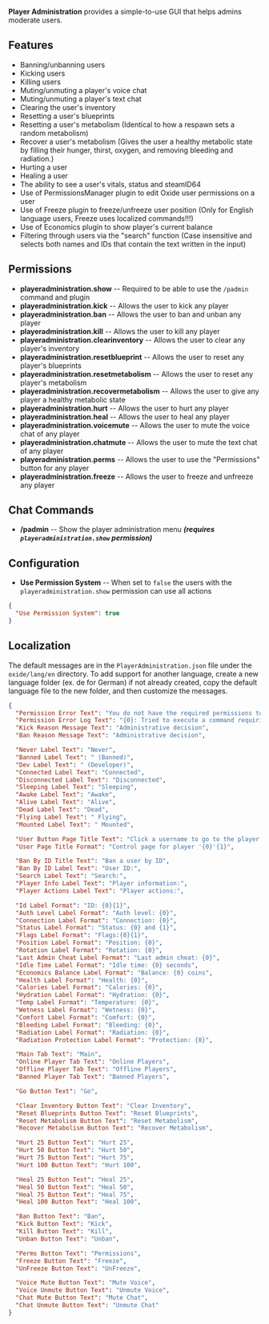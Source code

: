 **Player Administration** provides a simple-to-use GUI that helps admins moderate users.

## Features

- Banning/unbanning users
- Kicking users
- Killing users
- Muting/unmuting a player's voice chat
- Muting/unmuting a player's text chat
- Clearing the user's inventory
- Resetting a user's blueprints
- Resetting a user's metabolism (Identical to how a respawn sets a random metabolism)
- Recover a user's metabolism (Gives the user a healthy metabolic state by filling their hunger, thirst, oxygen, and removing bleeding and radiation.)
- Hurting a user
- Healing a user
- The ability to see a user's vitals, status and steamID64
- Use of PermissionsManager plugin to edit Oxide user permissions on a user
- Use of Freeze plugin to freeze/unfreeze user position (Only for English language users, Freeze uses localized commands!!!)
- Use of Economics plugin to show player's current balance
- Filtering through users via the "search" function (Case insensitive and selects both names and IDs that contain the text written in the input)

## Permissions

- **playeradministration.show** -- Required to be able to use the `/padmin` command and plugin
- **playeradministration.kick** -- Allows the user to kick any player
- **playeradministration.ban** -- Allows the user to ban and unban any player
- **playeradministration.kill** -- Allows the user to kill any player
- **playeradministration.clearinventory** -- Allows the user to clear any player's inventory
- **playeradministration.resetblueprint** -- Allows the user to reset any player's blueprints
- **playeradministration.resetmetabolism** -- Allows the user to reset any player's metabolism
- **playeradministration.recovermetabolism** -- Allows the user to give any player a healthy metabolic state
- **playeradministration.hurt** -- Allows the user to hurt any player
- **playeradministration.heal** -- Allows the user to heal any player
- **playeradministration.voicemute** -- Allows the user to mute the voice chat of any player
- **playeradministration.chatmute** -- Allows the user to mute the text chat of any player
- **playeradministration.perms** -- Allows the user to use the "Permissions" button for any player
- **playeradministration.freeze** -- Allows the user to freeze and unfreeze any player

## Chat Commands

- **/padmin** -- Show the player administration menu ***(requires `playeradministration.show` permission)***

## Configuration

- **Use Permission System** -- When set to `false` the users with the `playeradministration.show` permission can use all actions

```json
{
  "Use Permission System": true
}
```

## Localization

The default messages are in the `PlayerAdministration.json` file under the `oxide/lang/en` directory. To add support for another language, create a new language folder (ex. de for German) if not already created, copy the default language file to the new folder, and then customize the messages.

```json
{
  "Permission Error Text": "You do not have the required permissions to use this command.",
  "Permission Error Log Text": "{0}: Tried to execute a command requiring the '{1}' permission",
  "Kick Reason Message Text": "Administrative decision",
  "Ban Reason Message Text": "Administrative decision",

  "Never Label Text": "Never",
  "Banned Label Text": " (Banned)",
  "Dev Label Text": " (Developer)",
  "Connected Label Text": "Connected",
  "Disconnected Label Text": "Disconnected",
  "Sleeping Label Text": "Sleeping",
  "Awake Label Text": "Awake",
  "Alive Label Text": "Alive",
  "Dead Label Text": "Dead",
  "Flying Label Text": " Flying",
  "Mounted Label Text": " Mounted",

  "User Button Page Title Text": "Click a username to go to the player's control page",
  "User Page Title Format": "Control page for player '{0}'{1}",

  "Ban By ID Title Text": "Ban a user by ID",
  "Ban By ID Label Text": "User ID:",
  "Search Label Text": "Search:",
  "Player Info Label Text": "Player information:",
  "Player Actions Label Text": "Player actions:",

  "Id Label Format": "ID: {0}{1}",
  "Auth Level Label Format": "Auth level: {0}",
  "Connection Label Format": "Connection: {0}",
  "Status Label Format": "Status: {0} and {1}",
  "Flags Label Format": "Flags:{0}{1}",
  "Position Label Format": "Position: {0}",
  "Rotation Label Format": "Rotation: {0}",
  "Last Admin Cheat Label Format": "Last admin cheat: {0}",
  "Idle Time Label Format": "Idle time: {0} seconds",
  "Economics Balance Label Format": "Balance: {0} coins",
  "Health Label Format": "Health: {0}",
  "Calories Label Format": "Calories: {0}",
  "Hydration Label Format": "Hydration: {0}",
  "Temp Label Format": "Temperature: {0}",
  "Wetness Label Format": "Wetness: {0}",
  "Comfort Label Format": "Comfort: {0}",
  "Bleeding Label Format": "Bleeding: {0}",
  "Radiation Label Format": "Radiation: {0}",
  "Radiation Protection Label Format": "Protection: {0}",

  "Main Tab Text": "Main",
  "Online Player Tab Text": "Online Players",
  "Offline Player Tab Text": "Offline Players",
  "Banned Player Tab Text": "Banned Players",

  "Go Button Text": "Go",

  "Clear Inventory Button Text": "Clear Inventory",
  "Reset Blueprints Button Text": "Reset Blueprints",
  "Reset Metabolism Button Text": "Reset Metabolism",
  "Recover Metabolism Button Text": "Recover Metabolism",

  "Hurt 25 Button Text": "Hurt 25",
  "Hurt 50 Button Text": "Hurt 50",
  "Hurt 75 Button Text": "Hurt 75",
  "Hurt 100 Button Text": "Hurt 100",

  "Heal 25 Button Text": "Heal 25",
  "Heal 50 Button Text": "Heal 50",
  "Heal 75 Button Text": "Heal 75",
  "Heal 100 Button Text": "Heal 100",

  "Ban Button Text": "Ban",
  "Kick Button Text": "Kick",
  "Kill Button Text": "Kill",
  "Unban Button Text": "Unban",

  "Perms Button Text": "Permissions",
  "Freeze Button Text": "Freeze",
  "UnFreeze Button Text": "UnFreeze",

  "Voice Mute Button Text": "Mute Voice",
  "Voice Unmute Button Text": "Unmute Voice",
  "Chat Mute Button Text": "Mute Chat",
  "Chat Unmute Button Text": "Unmute Chat"
}
```

